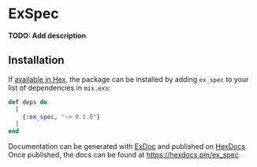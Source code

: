 # ExSpec

**TODO: Add description**

## Installation

If [available in Hex](https://hex.pm/docs/publish), the package can be installed
by adding `ex_spec` to your list of dependencies in `mix.exs`:

```elixir
def deps do
  [
    {:ex_spec, "~> 0.1.0"}
  ]
end
```

Documentation can be generated with [ExDoc](https://github.com/elixir-lang/ex_doc)
and published on [HexDocs](https://hexdocs.pm). Once published, the docs can
be found at <https://hexdocs.pm/ex_spec>.

